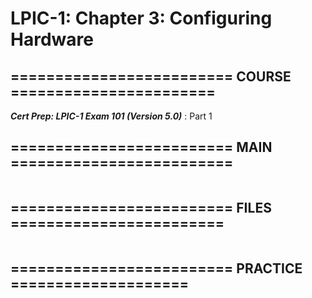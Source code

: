 # LPIC-1: Chapter 3: Configuring Hardware

## ========================= COURSE =======================
***Cert Prep: LPIC-1 Exam 101 (Version 5.0)*** : Part 1

## ========================= MAIN =========================

```bash

```

## ========================= FILES ========================

```bash

```

## ========================= PRACTICE ====================

```bash

```